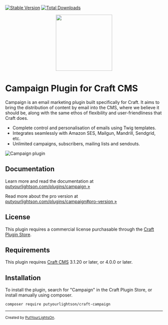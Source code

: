 [![Stable Version](https://img.shields.io/packagist/v/putyourlightson/craft-campaign?label=stable)]((https://packagist.org/packages/putyourlightson/craft-campaign))
[![Total Downloads](https://img.shields.io/packagist/dt/putyourlightson/craft-campaign)](https://packagist.org/packages/putyourlightson/craft-campaign)

<p align="center"><img width="180" src="https://putyourlightson.com/assets/logos/campaign.svg"></p>

# Campaign Plugin for Craft CMS

Campaign is an email marketing plugin built specifically for Craft. It aims to bring the distribution of content by email into the CMS, where we believe it should be, along with the same ethos of flexibility and user-friendliness that Craft does. 

- Complete control and personalisation of emails using Twig templates.
- Integrates seamlessly with Amazon SES, Mailgun, Mandrill, Sendgrid, etc.
- Unlimited campaigns, subscribers, mailing lists and sendouts.
 
![Campaign plugin](https://putyourlightson.com/assets/images/plugins/campaign/campaign-integration.png)

## Documentation

Learn more and read the documentation at [putyourlightson.com/plugins/campaign »](https://putyourlightson.com/plugins/campaign)
  
Read more about the pro version at [putyourlightson.com/plugins/campaign#pro-version »](https://putyourlightson.com/plugins/campaign#pro-version)

## License

This plugin requires a commercial license purchasable through the [Craft Plugin Store](https://plugins.craftcms.com/campaign).

## Requirements

This plugin requires [Craft CMS](https://craftcms.com/) 3.1.20 or later, or 4.0.0 or later.

## Installation

To install the plugin, search for "Campaign" in the Craft Plugin Store, or install manually using composer.

```shell
composer require putyourlightson/craft-campaign
```

---

<small>Created by [PutYourLightsOn](https://putyourlightson.com/).</small>
